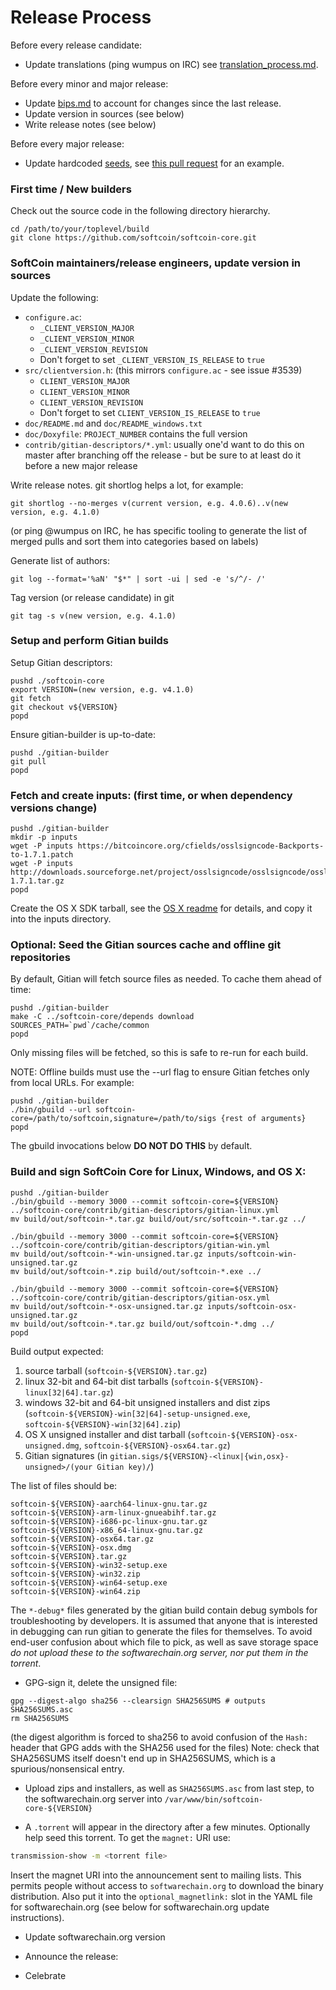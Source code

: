 Release Process
====================

Before every release candidate:

* Update translations (ping wumpus on IRC) see [translation_process.md](https://github.com/softcoin/softcoin/blob/master/doc/translation_process.md#synchronising-translations).

Before every minor and major release:

* Update [bips.md](bips.md) to account for changes since the last release.
* Update version in sources (see below)
* Write release notes (see below)

Before every major release:

* Update hardcoded [seeds](/contrib/seeds/README.md), see [this pull request](https://github.com/softcoin/softcoin/pull/7415) for an example.

### First time / New builders

Check out the source code in the following directory hierarchy.

    cd /path/to/your/toplevel/build
    git clone https://github.com/softcoin/softcoin-core.git

### SoftCoin maintainers/release engineers, update version in sources

Update the following:

- `configure.ac`:
    - `_CLIENT_VERSION_MAJOR`
    - `_CLIENT_VERSION_MINOR`
    - `_CLIENT_VERSION_REVISION`
    - Don't forget to set `_CLIENT_VERSION_IS_RELEASE` to `true`
- `src/clientversion.h`: (this mirrors `configure.ac` - see issue #3539)
    - `CLIENT_VERSION_MAJOR`
    - `CLIENT_VERSION_MINOR`
    - `CLIENT_VERSION_REVISION`
    - Don't forget to set `CLIENT_VERSION_IS_RELEASE` to `true`
- `doc/README.md` and `doc/README_windows.txt`
- `doc/Doxyfile`: `PROJECT_NUMBER` contains the full version
- `contrib/gitian-descriptors/*.yml`: usually one'd want to do this on master after branching off the release - but be sure to at least do it before a new major release

Write release notes. git shortlog helps a lot, for example:

    git shortlog --no-merges v(current version, e.g. 4.0.6)..v(new version, e.g. 4.1.0)

(or ping @wumpus on IRC, he has specific tooling to generate the list of merged pulls
and sort them into categories based on labels)

Generate list of authors:

    git log --format='%aN' "$*" | sort -ui | sed -e 's/^/- /'

Tag version (or release candidate) in git

    git tag -s v(new version, e.g. 4.1.0)

### Setup and perform Gitian builds

Setup Gitian descriptors:

    pushd ./softcoin-core
    export VERSION=(new version, e.g. v4.1.0)
    git fetch
    git checkout v${VERSION}
    popd

Ensure gitian-builder is up-to-date:

    pushd ./gitian-builder
    git pull
    popd

### Fetch and create inputs: (first time, or when dependency versions change)

    pushd ./gitian-builder
    mkdir -p inputs
    wget -P inputs https://bitcoincore.org/cfields/osslsigncode-Backports-to-1.7.1.patch
    wget -P inputs http://downloads.sourceforge.net/project/osslsigncode/osslsigncode/osslsigncode-1.7.1.tar.gz
    popd

Create the OS X SDK tarball, see the [OS X readme](README_osx.md) for details, and copy it into the inputs directory.

### Optional: Seed the Gitian sources cache and offline git repositories

By default, Gitian will fetch source files as needed. To cache them ahead of time:

    pushd ./gitian-builder
    make -C ../softcoin-core/depends download SOURCES_PATH=`pwd`/cache/common
    popd

Only missing files will be fetched, so this is safe to re-run for each build.

NOTE: Offline builds must use the --url flag to ensure Gitian fetches only from local URLs. For example:

    pushd ./gitian-builder
    ./bin/gbuild --url softcoin-core=/path/to/softcoin,signature=/path/to/sigs {rest of arguments}
    popd

The gbuild invocations below <b>DO NOT DO THIS</b> by default.

### Build and sign SoftCoin Core for Linux, Windows, and OS X:

    pushd ./gitian-builder
    ./bin/gbuild --memory 3000 --commit softcoin-core=${VERSION} ../softcoin-core/contrib/gitian-descriptors/gitian-linux.yml
    mv build/out/softcoin-*.tar.gz build/out/src/softcoin-*.tar.gz ../

    ./bin/gbuild --memory 3000 --commit softcoin-core=${VERSION} ../softcoin-core/contrib/gitian-descriptors/gitian-win.yml
    mv build/out/softcoin-*-win-unsigned.tar.gz inputs/softcoin-win-unsigned.tar.gz
    mv build/out/softcoin-*.zip build/out/softcoin-*.exe ../

    ./bin/gbuild --memory 3000 --commit softcoin-core=${VERSION} ../softcoin-core/contrib/gitian-descriptors/gitian-osx.yml
    mv build/out/softcoin-*-osx-unsigned.tar.gz inputs/softcoin-osx-unsigned.tar.gz
    mv build/out/softcoin-*.tar.gz build/out/softcoin-*.dmg ../
    popd

Build output expected:

  1. source tarball (`softcoin-${VERSION}.tar.gz`)
  2. linux 32-bit and 64-bit dist tarballs (`softcoin-${VERSION}-linux[32|64].tar.gz`)
  3. windows 32-bit and 64-bit unsigned installers and dist zips (`softcoin-${VERSION}-win[32|64]-setup-unsigned.exe`, `softcoin-${VERSION}-win[32|64].zip`)
  4. OS X unsigned installer and dist tarball (`softcoin-${VERSION}-osx-unsigned.dmg`, `softcoin-${VERSION}-osx64.tar.gz`)
  5. Gitian signatures (in `gitian.sigs/${VERSION}-<linux|{win,osx}-unsigned>/(your Gitian key)/`)


The list of files should be:
```
softcoin-${VERSION}-aarch64-linux-gnu.tar.gz
softcoin-${VERSION}-arm-linux-gnueabihf.tar.gz
softcoin-${VERSION}-i686-pc-linux-gnu.tar.gz
softcoin-${VERSION}-x86_64-linux-gnu.tar.gz
softcoin-${VERSION}-osx64.tar.gz
softcoin-${VERSION}-osx.dmg
softcoin-${VERSION}.tar.gz
softcoin-${VERSION}-win32-setup.exe
softcoin-${VERSION}-win32.zip
softcoin-${VERSION}-win64-setup.exe
softcoin-${VERSION}-win64.zip
```
The `*-debug*` files generated by the gitian build contain debug symbols
for troubleshooting by developers. It is assumed that anyone that is interested
in debugging can run gitian to generate the files for themselves. To avoid
end-user confusion about which file to pick, as well as save storage
space *do not upload these to the softwarechain.org server, nor put them in the torrent*.

- GPG-sign it, delete the unsigned file:
```
gpg --digest-algo sha256 --clearsign SHA256SUMS # outputs SHA256SUMS.asc
rm SHA256SUMS
```
(the digest algorithm is forced to sha256 to avoid confusion of the `Hash:` header that GPG adds with the SHA256 used for the files)
Note: check that SHA256SUMS itself doesn't end up in SHA256SUMS, which is a spurious/nonsensical entry.

- Upload zips and installers, as well as `SHA256SUMS.asc` from last step, to the softwarechain.org server
  into `/var/www/bin/softcoin-core-${VERSION}`

- A `.torrent` will appear in the directory after a few minutes. Optionally help seed this torrent. To get the `magnet:` URI use:
```bash
transmission-show -m <torrent file>
```
Insert the magnet URI into the announcement sent to mailing lists. This permits
people without access to `softwarechain.org` to download the binary distribution.
Also put it into the `optional_magnetlink:` slot in the YAML file for
softwarechain.org (see below for softwarechain.org update instructions).

- Update softwarechain.org version

- Announce the release:

- Celebrate
